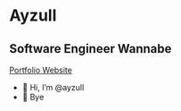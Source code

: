 # Ayzull
## Software Engineer Wannabe
[Portfolio Website](https://portfolio.ayzultestnet.xyz/)


- 👋 Hi, I’m @ayzull
- 👋 Bye
